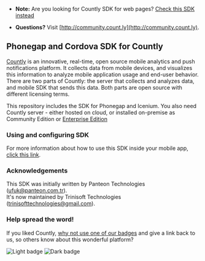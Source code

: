
* **Note:** Are you looking for Countly SDK for web pages? [Check this SDK instead](https://github.com/countly/countly-sdk-web)

* **Questions?** Visit [http://community.count.ly](http://community.count.ly).

## Phonegap and Cordova SDK for Countly

[Countly](http://count.ly) is an innovative, real-time, open source mobile analytics and push notifications platform. It collects data from mobile devices, and visualizes this information to analyze mobile application usage and end-user behavior. There are two parts of Countly: the server that collects and analyzes data, and mobile SDK that sends this data. Both parts are open source with different licensing terms.

This repository includes the SDK for Phonegap and Icenium. You also need Countly server - either hosted on cloud, or installed on-premise as Community Edition or [Enterprise Edition](http://count.ly/enterprise-edition)

### Using and configuring SDK

For more information about how to use this SDK inside your mobile app, [click this link](http://resources.count.ly/v1.0/docs/phonegap-icenium-meteor).

### Acknowledgements 

This SDK was initially written by Panteon Technologies (ufuk@panteon.com.tr).<br>
It's now maintained by Trinisoft Technologies (trinisofttechnologies@gmail.com).

### Help spread the word!

If you liked Countly, [why not use one of our badges](https://count.ly/brand-assets/) and give a link back to us, so others know about this wonderful platform? 

![Light badge](https://count.ly/wp-content/uploads/2014/10/countly_badge_5.png)  ![Dark badge](https://count.ly/wp-content/uploads/2014/10/countly_badge_6.png)
